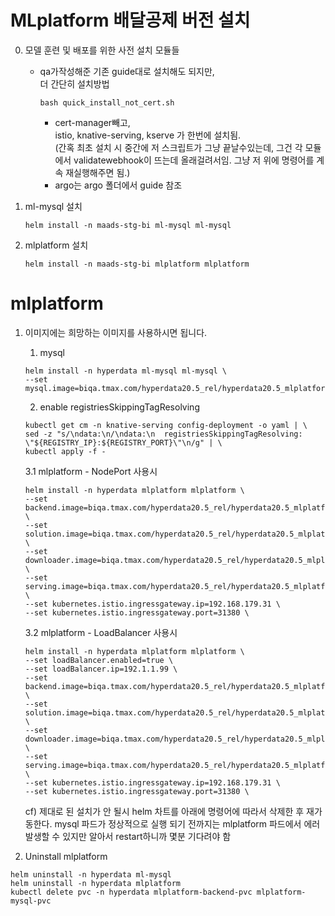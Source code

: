 # MLplatform 배달공제 버전 설치

0. 모델 훈련 및 배포를 위한 사전 설치 모듈들

   - qa가작성해준 기존 guide대로 설치해도 되지만,  
     더 간단히 설치방법
     ```
     bash quick_install_not_cert.sh
     ```
     - cert-manager빼고,  
       istio, knative-serving, kserve 가 한번에 설치됨.  
       (간혹 최초 설치 시 중간에 저 스크립트가 그냥 끝날수있는데, 그건 각 모듈에서 validatewebhook이 뜨는데 올래걸려서임. 그냥 저 위에 명령어를 계속 재실행해주면 됨.)
     - argo는 argo 폴더에서 guide 참조

1. ml-mysql 설치

   ```
   helm install -n maads-stg-bi ml-mysql ml-mysql
   ```

2. mlplatform 설치

   ```
   helm install -n maads-stg-bi mlplatform mlplatform
   ```

#

#

# mlplatform

1. 이미지에는 희망하는 이미지를 사용하시면 됩니다.

   1. mysql

   ```
   helm install -n hyperdata ml-mysql ml-mysql \
   --set mysql.image=biqa.tmax.com/hyperdata20.5_rel/hyperdata20.5_mlplatform/mysql:20230623_v1
   ```

   2. enable registriesSkippingTagResolving

   ```
   kubectl get cm -n knative-serving config-deployment -o yaml | \
   sed -z "s/\ndata:\n/\ndata:\n  registriesSkippingTagResolving: \"${REGISTRY_IP}:${REGISTRY_PORT}\"\n/g" | \
   kubectl apply -f -
   ```

   3.1 mlplatform - NodePort 사용시

   ```
   helm install -n hyperdata mlplatform mlplatform \
   --set backend.image=biqa.tmax.com/hyperdata20.5_rel/hyperdata20.5_mlplatform/backend:20230623_v1 \
   --set solution.image=biqa.tmax.com/hyperdata20.5_rel/hyperdata20.5_mlplatform/agent:20230623_v1 \
   --set downloader.image=biqa.tmax.com/hyperdata20.5_rel/hyperdata20.5_mlplatform/downloader:20230623_v1 \
   --set serving.image=biqa.tmax.com/hyperdata20.5_rel/hyperdata20.5_mlplatform/kserve:20230704_v1 \
   --set kubernetes.istio.ingressgateway.ip=192.168.179.31 \
   --set kubernetes.istio.ingressgateway.port=31380 \
   ```

   3.2 mlplatform - LoadBalancer 사용시

   ```
   helm install -n hyperdata mlplatform mlplatform \
   --set loadBalancer.enabled=true \
   --set loadBalancer.ip=192.1.1.99 \
   --set backend.image=biqa.tmax.com/hyperdata20.5_rel/hyperdata20.5_mlplatform/backend:20230623_v1 \
   --set solution.image=biqa.tmax.com/hyperdata20.5_rel/hyperdata20.5_mlplatform/agent:20230623_v1 \
   --set downloader.image=biqa.tmax.com/hyperdata20.5_rel/hyperdata20.5_mlplatform/downloader:20230623_v1 \
   --set serving.image=biqa.tmax.com/hyperdata20.5_rel/hyperdata20.5_mlplatform/kserve:20230704_v1 \
   --set kubernetes.istio.ingressgateway.ip=192.168.179.31 \
   --set kubernetes.istio.ingressgateway.port=31380 \
   ```

   cf) 제대로 된 설치가 안 될시 helm 차트를 아래에 명령어에 따라서 삭제한 후 재가동한다.
   mysql 파드가 정상적으로 실행 되기 전까지는 mlplatform 파드에서 에러 발생할 수 있지만 알아서 restart하니까 몇분 기다려야 함

2. Uninstall mlplatform

```
helm uninstall -n hyperdata ml-mysql
helm uninstall -n hyperdata mlplatform
kubectl delete pvc -n hyperdata mlplatform-backend-pvc mlplatform-mysql-pvc
```
